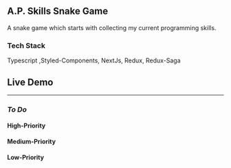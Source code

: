 ## A.P. Skills Snake Game
A snake game which starts with collecting my current programming skills.

### Tech Stack
Typescript ,Styled-Components, NextJs, Redux, Redux-Saga

## Live Demo 

---

### _To Do_

#### High-Priority


#### Medium-Priority


#### Low-Priority
